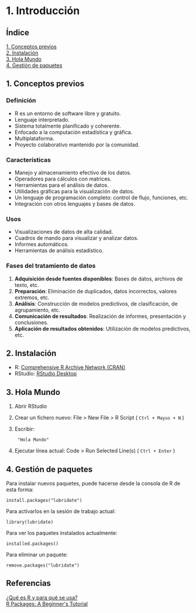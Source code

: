 # 1. Introducción

## Índice

[1. Conceptos previos](#1-conceptos-previos)  
[2. Instalación](#2-instalación)  
[3. Hola Mundo](#3-hola-mundo)  
[4. Gestión de paquetes](#4-gestión-de-paquetes)

## 1. Conceptos previos

### Definición

- R es un entorno de software libre y gratuito.
- Lenguaje interpretado.
- Sistema totalmente planificado y coherente.
- Enfocado a la computación estadística y gráfica.
- Multiplataforma.
- Proyecto colaborativo mantenido por la comunidad.

### Características

- Manejo y almacenamiento efectivo de los datos.
- Operadores para cálculos con matrices.
- Herramientas para el análisis de datos.
- Utilidades gráficas para la visualización de datos.
- Un lenguaje de programación completo: control de flujo, funciones, etc.
- Integración con otros lenguajes y bases de datos.

### Usos

- Visualizaciones de datos de alta calidad.
- Cuadros de mando para visualizar y analizar datos.
- Informes automáticos.
- Herramientas de análisis estadístico.

### Fases del tratamiento de datos

1. **Adquisición desde fuentes disponibles**: Bases de datos, archivos de texto, etc.
2. **Preparación**: Eliminación de duplicados, datos incorrectos, valores extremos, etc.
3. **Análisis**: Construcción de modelos predictivos, de clasificación, de agrupamiento, etc.
4. **Comunicación de resultados**: Realización de informes, presentación y conclusiones.
5. **Aplicación de resultados obtenidos**: Utilización de modelos predictivos, etc.

## 2. Instalación

- R: [Comprehensive R Archive Network (CRAN)](https://cloud.r-project.org/)
- RStudio: [RStudio Desktop](https://posit.co/download/rstudio-desktop/)

## 3. Hola Mundo

1. Abrir RStudio
2. Crear un fichero nuevo: File > New File > R Script ( `Ctrl + Mayus + N` )
3. Escribir:

        "Hola Mundo"

4. Ejecutar línea actual: Code > Run Selected Line(s) ( `Ctrl + Enter` )

## 4. Gestión de paquetes

Para instalar nuevos paquetes, puede hacerse desde la consola de R de esta forma:

    install.packages("lubridate")

Para activarlos en la sesión de trabajo actual:

    library(lubridate)

Para ver los paquetes instalados actualmente:

    installed.packages()

Para eliminar un paquete:

    remove.packages("lubridate")

## Referencias

[¿Qué es R y para qué se usa?](https://www.unir.net/ingenieria/revista/lenguaje-r-big-data/)  
[R Packages: A Beginner's Tutorial](https://www.datacamp.com/tutorial/r-packages-guide)
